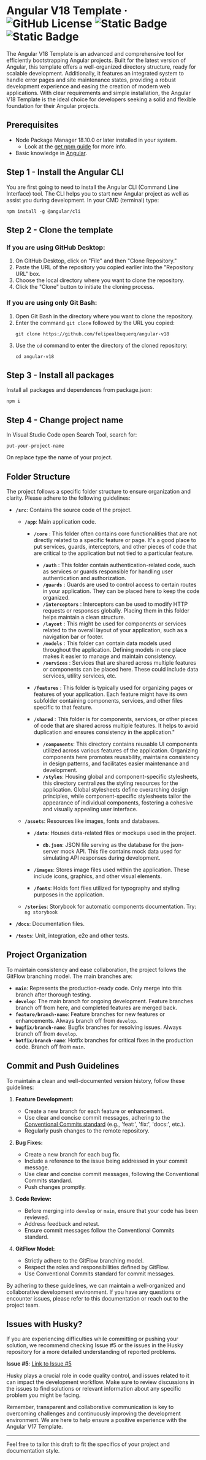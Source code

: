 # Angular V18 Template · ![GitHub License](https://img.shields.io/github/license/GabrielToth/Angular-V17-Template?color=blue) ![Static Badge](https://img.shields.io/badge/-22.2.0-g?style=&logo=node.js&logoColor=white) ![Static Badge](https://img.shields.io/badge/PRs-welcome-g)

The Angular V18 Template is an advanced and comprehensive tool for efficiently bootstrapping Angular projects. Built for the latest version of Angular, this template offers a well-organized directory structure, ready for scalable development. Additionally, it features an integrated system to handle error pages and site maintenance states, providing a robust development experience and easing the creation of modern web applications. With clear requirements and simple installation, the Angular V18 Template is the ideal choice for developers seeking a solid and flexible foundation for their Angular projects.

## Prerequisites

-   Node Package Manager 18.10.0 or later installed in your system.
    -   Look at the [get npm guide](https://www.npmjs.com/get-npm?utm_source=house&utm_medium=homepage&utm_campaign=free%20orgs&utm_term=Install%20npm) for more info.
-   Basic knowledge in [Angular](https://angular.io/).

## Step 1 - Install the Angular CLI

You are first going to need to install the Angular CLI (Command Line Interface) tool. The CLI helps you to start new Angular project as well as assist you during development. In your CMD (terminal) type:

```
npm install -g @angular/cli
```

## Step 2 - Clone the template

### If you are using GitHub Desktop:

1. On GitHub Desktop, click on "File" and then "Clone Repository."
2. Paste the URL of the repository you copied earlier into the "Repository URL" box.
3. Choose the local directory where you want to clone the repository.
4. Click the "Clone" button to initiate the cloning process.

### If you are using only Git Bash:

1. Open Git Bash in the directory where you want to clone the repository.
2. Enter the command `git clone` followed by the URL you copied:
    ```
    git clone https://github.com/felipealbuquerq/angular-v18
    ```
3. Use the `cd` command to enter the directory of the cloned repository:
    ```
    cd angular-v18
    ```

## Step 3 - Install all packages

Install all packages and dependences from package.json:

```
npm i
```

## Step 4 - Change project name

In Visual Studio Code open Search Tool, search for:

```
put-your-project-name
```

On replace type the name of your project.

## Folder Structure

The project follows a specific folder structure to ensure organization and clarity. Please adhere to the following guidelines:

-   **`/src`**: Contains the source code of the project.

    -   **`/app`**: Main application code.

        -   **`/core`** : This folder often contains core functionalities that are not directly related to a specific feature or page. It's a good place to put services, guards, interceptors, and other pieces of code that are critical to the application but not tied to a particular feature.

            -   **`/auth`** : This folder contain authentication-related code, such as services or guards responsible for handling user authentication and authorization.
            -   **`/guards`** : Guards are used to control access to certain routes in your application. They can be placed here to keep the code organized.
            -   **`/interceptors`** : Interceptors can be used to modify HTTP requests or responses globally. Placing them in this folder helps maintain a clean structure.
            -   **`/layout`** : This might be used for components or services related to the overall layout of your application, such as a navigation bar or footer.
            -   **`/models`** : This folder can contain data models used throughout the application. Defining models in one place makes it easier to manage and maintain consistency.
            -   **`/services`** : Services that are shared across multiple features or components can be placed here. These could include data services, utility services, etc.

        *   **`/features`** : This folder is typically used for organizing pages or features of your application. Each feature might have its own subfolder containing components, services, and other files specific to that feature.
        *   **`/shared`** : This folder is for components, services, or other pieces of code that are shared across multiple features. It helps to avoid duplication and ensures consistency in the application."

            -   **`/components`**: This directory contains reusable UI components utilized across various features of the application. Organizing components here promotes reusability, maintains consistency in design patterns, and facilitates easier maintenance and development.
            -   **`/styles`**: Housing global and component-specific stylesheets, this directory centralizes the styling resources for the application. Global stylesheets define overarching design principles, while component-specific stylesheets tailor the appearance of individual components, fostering a cohesive and visually appealing user interface.

    -   **`/assets`**: Resources like images, fonts and databases.

        -   **`/data`**: Houses data-related files or mockups used in the project.

            -   **`db.json`**: JSON file serving as the database for the json-server mock API. This file contains mock data used for simulating API responses during development.

        -   **`/images`**: Stores image files used within the application. These include icons, graphics, and other visual elements.
        -   **`/fonts`**: Holds font files utilized for typography and styling purposes in the application.

    -   **`/stories`**: Storybook for automatic components documentation. Try: `ng storybook`

-   **`/docs`**: Documentation files.
-   **`/tests`**: Unit, integration, e2e and other tests.

## Project Organization

To maintain consistency and ease collaboration, the project follows the GitFlow branching model. The main branches are:

-   **`main`**: Represents the production-ready code. Only merge into this branch after thorough testing.
-   **`develop`**: The main branch for ongoing development. Feature branches branch off from here, and completed features are merged back.
-   **`feature/branch-name`**: Feature branches for new features or enhancements. Always branch off from `develop`.
-   **`bugfix/branch-name`**: Bugfix branches for resolving issues. Always branch off from `develop`.
-   **`hotfix/branch-name`**: Hotfix branches for critical fixes in the production code. Branch off from `main`.

## Commit and Push Guidelines

To maintain a clean and well-documented version history, follow these guidelines:

1. **Feature Development:**

    - Create a new branch for each feature or enhancement.
    - Use clear and concise commit messages, adhering to the [Conventional Commits standard](https://www.conventionalcommits.org/en/v1.0.0/) (e.g., 'feat:', 'fix:', 'docs:', etc.).
    - Regularly push changes to the remote repository.

2. **Bug Fixes:**

    - Create a new branch for each bug fix.
    - Include a reference to the issue being addressed in your commit message.
    - Use clear and concise commit messages, following the Conventional Commits standard.
    - Push changes promptly.

3. **Code Review:**

    - Before merging into `develop` or `main`, ensure that your code has been reviewed.
    - Address feedback and retest.
    - Ensure commit messages follow the Conventional Commits standard.

4. **GitFlow Model:**

    - Strictly adhere to the GitFlow branching model.
    - Respect the roles and responsibilities defined by GitFlow.
    - Use Conventional Commits standard for commit messages.

By adhering to these guidelines, we can maintain a well-organized and collaborative development environment. If you have any questions or encounter issues, please refer to this documentation or reach out to the project team.

## Issues with Husky?

If you are experiencing difficulties while committing or pushing your solution, we recommend checking Issue #5 or the issues in the Husky repository for a more detailed understanding of reported problems.

**Issue #5**: [Link to Issue #5](https://github.com/GabrielToth/Angular-V17-Template/issues/5)

Husky plays a crucial role in code quality control, and issues related to it can impact the development workflow. Make sure to review discussions in the issues to find solutions or relevant information about any specific problem you might be facing.

Remember, transparent and collaborative communication is key to overcoming challenges and continuously improving the development environment. We are here to help ensure a positive experience with the Angular V17 Template.

---

Feel free to tailor this draft to fit the specifics of your project and documentation style.
